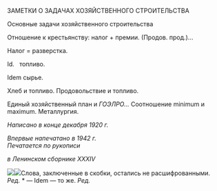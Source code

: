 ЗАМЕТКИ О ЗАДАЧАХ ХОЗЯЙСТВЕННОГО СТРОИТЕЛЬСТВА

Основные задачи хозяйственного строительства

Отношение к крестьянству: налог + премии. (Продов. прод.)...

Налог = разверстка.

Id.   топливо.

Idem сырье.

Хлеб и топливо. Продовольствие и топливо.

Единый хозяйственный план и _ГОЭЛРО..._ Соотношение minimum и maximum. Ме­таллургия.

_Написано в конце декабря 1920 г._

_Впервые напечатано в 1942 г.                                                              Печатается по рукописи_

_в Ленинском сборнике_ _XXXIV_

![](file:///C:/Users/bot32/AppData/Local/Temp/msohtmlclip1/01/clip_image001.png)![](file:///C:/Users/bot32/AppData/Local/Temp/msohtmlclip1/01/clip_image002.png)Слова, заключенные в скобки, остались не расшифрованными. _Ред._ * — Idem — то же. _Ред._